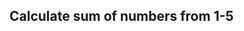 ## Calculate sum of numbers from 1-5
<!-- 
START 
SET sum = 0
SET number = 1
WHILE number <= 5
    sum = sum + number
    number = number + 1
END WHILE
OUTPUT "Sum: ", sum
END
-->